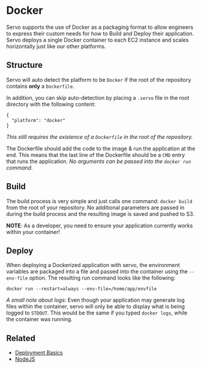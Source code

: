 # Docker
Servo supports the use of Docker as a packaging format to allow engineers to express their custom needs for how to Build and Deploy their application. Servo deploys a single Docker container to each EC2 instance and scales horizontally just like our other platforms.


## Structure
Servo will auto detect the platform to be `Docker` if the root of the repository contains **only** a `Dockerfile`.

In addition, you can skip auto-detection by placing a `.servo` file in the root directory with the following content:
```
{
  "platform": "docker"
}
```
*This still requires the existence of a `Dockerfile` in the root of the repository.*

The Dockerfile should add the code to the image & run the application at the end. This means that the last line of the Dockerfile should be a `CMD` entry that runs the application. *No arguments can be passed into the `docker run` command.*

## Build
The build process is very simple and just calls one command: `docker build` from the root of your repository. No additional parameters are passed in during the build process and the resulting image is saved and pushed to S3.

**NOTE**: As a developer, you need to ensure your application currently works within your container!

## Deploy
When deploying a Dockerized application with servo, the environment variables are packaged into a file and passed into the container using the `--env-file` option.
The resulting run command looks like the following:

`docker run --restart=always --env-file=/home/app/envfile`

*A small note about logs*: Even though your application may generate log files within the container, servo will only be able to display what is being logged to `STDOUT`. This would be the same if you typed `docker logs`, while the container was running.


## Related
* [Deployment Basics](Deploy.md)
* [NodeJS](NodeJS.md)
